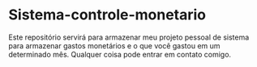 # Sistema-controle-monetario
Este repositório servirá para armazenar meu projeto pessoal de sistema para armazenar gastos monetários e o que você gastou em um determinado mês. Qualquer coisa pode entrar em contato comigo.
